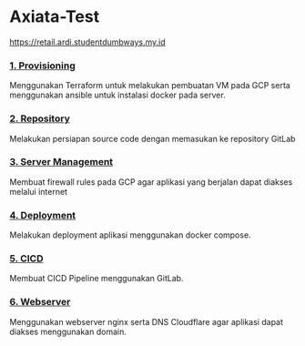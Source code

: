 # Axiata-Test

https://retail.ardi.studentdumbways.my.id

### [1. Provisioning](<1. Provisioning/README.md>)
Menggunakan Terraform untuk melakukan pembuatan VM pada GCP serta menggunakan ansible untuk instalasi docker pada server.

### [2. Repository](<2. Repository/README.md>)
Melakukan persiapan source code dengan memasukan ke repository GitLab

### [3. Server Management](<3. Server Management/README.md>)
Membuat firewall rules pada GCP agar aplikasi yang berjalan dapat diakses melalui internet

### [4. Deployment](<4. Deployment/README.md>)
Melakukan deployment aplikasi menggunakan docker compose.

### [5. CICD](<5. CICD/README.md>)
Membuat CICD Pipeline menggunakan GitLab.

### [6. Webserver](<6. Web Server/README.md>)
Menggunakan webserver nginx serta DNS Cloudflare agar aplikasi dapat diakses menggunakan domain.
